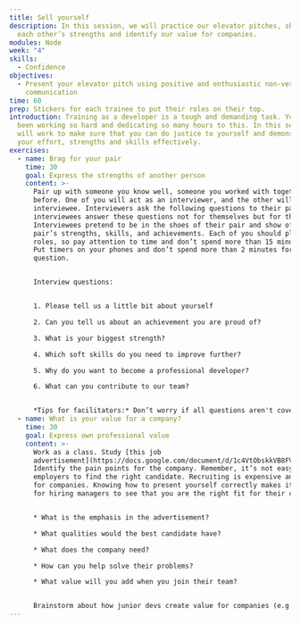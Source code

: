 ```yaml
---
title: Sell yourself
description: In this session, we will practice our elevator pitches, show off
  each other’s strengths and identify our value for companies.
modules: Node
week: "4"
skills:
  - Confidence
objectives:
  - Present your elevator pitch using positive and enthusiastic non-verbal
    communication
time: 60
prep: Stickers for each trainee to put their roles on their top.
introduction: Training as a developer is a tough and demanding task. You have
  been working so hard and dedicating so many hours to this. In this session, we
  will work to make sure that you can do justice to yourself and demonstrate
  your effort, strengths and skills effectively.
exercises:
  - name: Brag for your pair
    time: 30
    goal: Express the strengths of another person
    content: >-
      Pair up with someone you know well, someone you worked with together
      before. One of you will act as an interviewer, and the other will be an
      interviewee. Interviewers ask the following questions to their pair. The
      interviewees answer these questions not for themselves but for their pair.
      Interviewees pretend to be in the shoes of their pair and show off their
      pair’s strengths, skills, and achievements. Each of you should play both
      roles, so pay attention to time and don’t spend more than 15 minutes each.
      Put timers on your phones and don’t spend more than 2 minutes for each
      question.


      Interview questions:


      1. Please tell us a little bit about yourself

      2. Can you tell us about an achievement you are proud of?

      3. What is your biggest strength?

      4. Which soft skills do you need to improve further?

      5. Why do you want to become a professional developer?

      6. What can you contribute to our team?


      *Tips for facilitators:* Don’t worry if all questions aren't covered by the end of 15 minutes, stop there and change roles.
  - name: What is your value for a company?
    time: 30
    goal: Express own professional value
    content: >-
      Work as a class. Study [this job
      advertisement](https://docs.google.com/document/d/1c4VtObskkVB8FVnFdIFiHQO7dgtCXfmkBXvSlRfNAK0/edit?usp=drivesdk).
      Identify the pain points for the company. Remember, it’s not easy for
      employers to find the right candidate. Recruiting is expensive and hard
      for companies. Knowing how to present yourself correctly makes it easier
      for hiring managers to see that you are the right fit for their company.


      * What is the emphasis in the advertisement?

      * What qualities would the best candidate have?

      * What does the company need?

      * How can you help solve their problems?

      * What value will you add when you join their team?


      Brainstorm about how junior devs create value for companies (e.g. by being proactive, by learning fast, etc.). List these traits for junior devs on a board.
---
```

